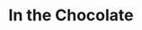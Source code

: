 --- 
title: "In the Chocolate"
publishdate: "2019-6-12T16:48:46+02:00"
src: "https://365manga.net/manga/in-the-chocolate"
image: "https://data.365manga.net/images/thumbnails/16088-in-the-chocolate.jpg"
description: "• In the Chocolate Rei is a hard-working student who studies all the time due to her mother's expectations. However, in the middle of her studying she always gets cravings for chocolate. One night, as she's sneaking out of the house to get her craving fix, she runs into a boy who claims he goes to her school even though she's never seen him before. For the first time, Rei…"
---